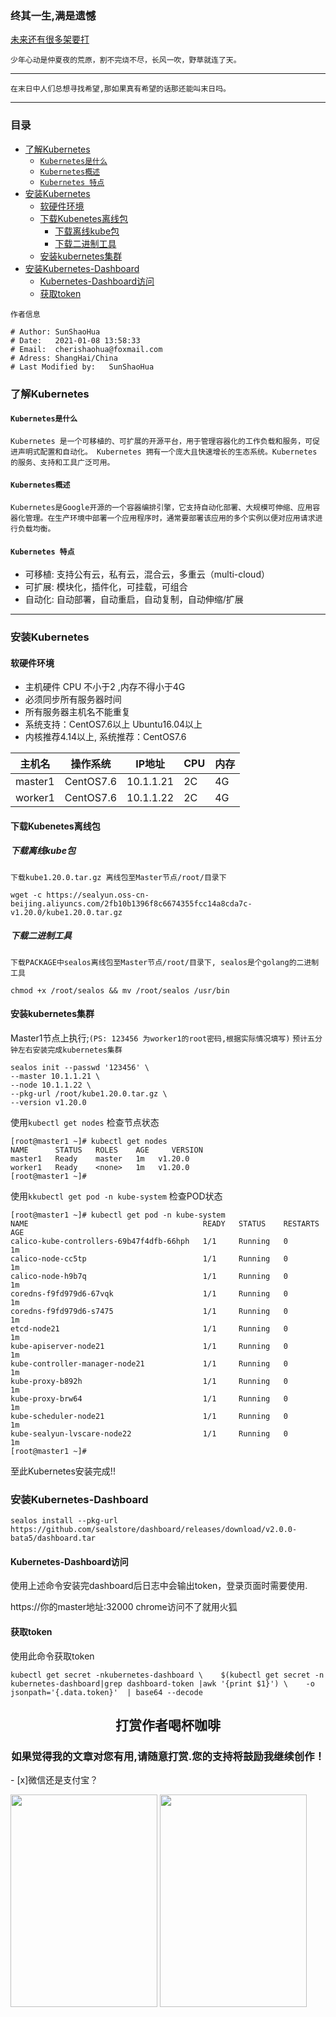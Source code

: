 <h3>终其一生,满是遗憾</h3>

[ 未来还有很多架要打 ](https://www.sunshaohua.cn)

```
少年心动是仲夏夜的荒原，割不完烧不尽，长风一吹，野草就连了天。
```
****

```
在末日中人们总想寻找希望,那如果真有希望的话那还能叫末日吗。
```

****


### 目录
<!-- MarkdownTOC -->

- [了解Kubernetes](#%E4%BA%86%E8%A7%A3kubernetes)
    - [`Kubernetes是什么`](#kubernetes%E6%98%AF%E4%BB%80%E4%B9%88)
    - [`Kubernetes概述`](#kubernetes%E6%A6%82%E8%BF%B0)
    - [`Kubernetes 特点`](#kubernetes-%E7%89%B9%E7%82%B9)
- [安装Kubernetes](#%E5%AE%89%E8%A3%85kubernetes)
    - [软硬件环境](#%E8%BD%AF%E7%A1%AC%E4%BB%B6%E7%8E%AF%E5%A2%83)
    - [下载Kubenetes离线包](#%E4%B8%8B%E8%BD%BDkubenetes%E7%A6%BB%E7%BA%BF%E5%8C%85)
        - [下载离线kube包](#%E4%B8%8B%E8%BD%BD%E7%A6%BB%E7%BA%BFkube%E5%8C%85)
        - [下载二进制工具](#%E4%B8%8B%E8%BD%BD%E4%BA%8C%E8%BF%9B%E5%88%B6%E5%B7%A5%E5%85%B7)
    - [安装kubernetes集群](#%E5%AE%89%E8%A3%85kubernetes%E9%9B%86%E7%BE%A4)
- [安装Kubernetes-Dashboard](#%E5%AE%89%E8%A3%85kubernetes-dashboard)
    - [Kubernetes-Dashboard访问](#kubernetes-dashboard%E8%AE%BF%E9%97%AE)
    - [获取token](#%E8%8E%B7%E5%8F%96token)

<!-- /MarkdownTOC -->

`作者信息`
```
# Author: SunShaoHua
# Date:   2021-01-08 13:58:33
# Email:  cherishaohua@foxmail.com
# Adress: ShangHai/China
# Last Modified by:   SunShaoHua
```

### 了解Kubernetes

#### `Kubernetes是什么`
```
Kubernetes 是一个可移植的、可扩展的开源平台，用于管理容器化的工作负载和服务，可促进声明式配置和自动化。 Kubernetes 拥有一个庞大且快速增长的生态系统。Kubernetes 的服务、支持和工具广泛可用。
```

#### `Kubernetes概述`
```
Kubernetes是Google开源的一个容器编排引擎，它支持自动化部署、大规模可伸缩、应用容器化管理。在生产环境中部署一个应用程序时，通常要部署该应用的多个实例以便对应用请求进行负载均衡。
```

#### `Kubernetes 特点`

- 可移植: 支持公有云，私有云，混合云，多重云（multi-cloud）
- 可扩展: 模块化，插件化，可挂载，可组合
- 自动化: 自动部署，自动重启，自动复制，自动伸缩/扩展

****

### 安装Kubernetes

#### 软硬件环境
- 主机硬件 CPU 不小于2 ,内存不得小于4G
- 必须同步所有服务器时间
- 所有服务器主机名不能重复
- 系统支持：CentOS7.6以上 Ubuntu16.04以上
- 内核推荐4.14以上, 系统推荐：CentOS7.6

| 主机名  |  操作系统 |   IP地址  | CPU | 内存 |
|---------|-----------|-----------|-----|------|
| master1 | CentOS7.6 | 10.1.1.21 | 2C  | 4G   |
| worker1 | CentOS7.6 | 10.1.1.22 | 2C  | 4G   |

#### 下载Kubenetes离线包
##### 下载离线kube包
`下载kube1.20.0.tar.gz 离线包至Master节点/root/目录下`
```
wget -c https://sealyun.oss-cn-beijing.aliyuncs.com/2fb10b1396f8c6674355fcc14a8cda7c-v1.20.0/kube1.20.0.tar.gz
```

##### 下载二进制工具
`下载PACKAGE中sealos离线包至Master节点/root/目录下, sealos是个golang的二进制工具`
```shell
chmod +x /root/sealos && mv /root/sealos /usr/bin 
```
#### 安装kubernetes集群
Master1节点上执行;`(PS: 123456 为worker1的root密码,根据实际情况填写)` 
`预计五分钟左右安装完成kubernetes集群`
```
sealos init --passwd '123456' \
--master 10.1.1.21 \ 
--node 10.1.1.22 \
--pkg-url /root/kube1.20.0.tar.gz \
--version v1.20.0
```
使用`kubectl get nodes` 检查节点状态
```
[root@master1 ~]# kubectl get nodes
NAME      STATUS   ROLES    AGE     VERSION
master1   Ready    master   1m   v1.20.0
worker1   Ready    <none>   1m   v1.20.0
[root@master1 ~]# 
```
使用`kkubectl get pod -n kube-system` 检查POD状态
```
[root@master1 ~]# kubectl get pod -n kube-system
NAME                                       READY   STATUS    RESTARTS   AGE
calico-kube-controllers-69b47f4dfb-66hph   1/1     Running   0          1m
calico-node-cc5tp                          1/1     Running   0          1m
calico-node-h9b7q                          1/1     Running   0          1m
coredns-f9fd979d6-67vqk                    1/1     Running   0          1m
coredns-f9fd979d6-s7475                    1/1     Running   0          1m
etcd-node21                                1/1     Running   0          1m
kube-apiserver-node21                      1/1     Running   0          1m
kube-controller-manager-node21             1/1     Running   0          1m
kube-proxy-b892h                           1/1     Running   0          1m
kube-proxy-brw64                           1/1     Running   0          1m
kube-scheduler-node21                      1/1     Running   0          1m
kube-sealyun-lvscare-node22                1/1     Running   0          1m
[root@master1 ~]# 
```

至此Kubernetes安装完成!!

### 安装Kubernetes-Dashboard

```
sealos install --pkg-url https://github.com/sealstore/dashboard/releases/download/v2.0.0-bata5/dashboard.tar
```

#### Kubernetes-Dashboard访问
使用上述命令安装完dashboard后日志中会输出token，登录页面时需要使用.

https://你的master地址:32000 chrome访问不了就用火狐


#### 获取token
使用此命令获取token
```
kubectl get secret -nkubernetes-dashboard \    $(kubectl get secret -n kubernetes-dashboard|grep dashboard-token |awk '{print $1}') \    -o jsonpath='{.data.token}'  | base64 --decode
```
<!-- ### Kubernetes-Dashboard UI -->

<!-- <H1><Center>*作者正在努力更新 Kubernetes-Dashboard UI界面* </Center></H1> -->


<H2><Center>打赏作者喝杯咖啡</Center></H2>
<H3><center>如果觉得我的文章对您有用,请随意打赏.您的支持将鼓励我继续创作！</center></H3>
- [x]微信还是支付宝？

<img src="https://gitee.com/cherishssh/images/raw/master/Image/Wechat.jpeg" height="340" width="235"> <img src="https://gitee.com/cherishssh/images/raw/master/Image/WechatAL.jpeg" height="340" width="235">

